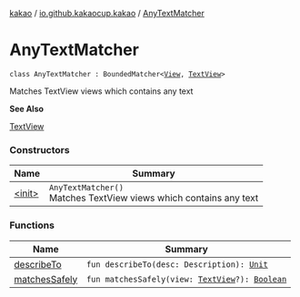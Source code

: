[kakao](../../index.md) / [io.github.kakaocup.kakao](../index.md) / [AnyTextMatcher](./index.md)

# AnyTextMatcher

`class AnyTextMatcher : BoundedMatcher<`[`View`](https://developer.android.com/reference/android/view/View.html)`, `[`TextView`](https://developer.android.com/reference/android/widget/TextView.html)`>`

Matches TextView views which contains any text

**See Also**

[TextView](https://developer.android.com/reference/android/widget/TextView.html)

### Constructors

| Name | Summary |
|---|---|
| [&lt;init&gt;](-init-.md) | `AnyTextMatcher()`<br>Matches TextView views which contains any text |

### Functions

| Name | Summary |
|---|---|
| [describeTo](describe-to.md) | `fun describeTo(desc: Description): `[`Unit`](https://kotlinlang.org/api/latest/jvm/stdlib/kotlin/-unit/index.html) |
| [matchesSafely](matches-safely.md) | `fun matchesSafely(view: `[`TextView`](https://developer.android.com/reference/android/widget/TextView.html)`?): `[`Boolean`](https://kotlinlang.org/api/latest/jvm/stdlib/kotlin/-boolean/index.html) |
